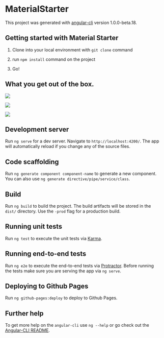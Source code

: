 # MaterialStarter

This project was generated with [angular-cli](https://github.com/angular/angular-cli) version 1.0.0-beta.18.

## Getting started with Material Starter

1. Clone into your local environment with `git clone` command

2. run `npm install` command on the project

3. Go!

## What you get out of the box.
![](http://i.imgur.com/k4FoXOD.jpg?raw=true)

![](http://i.imgur.com/fBLpREf.jpg)

![](http://i.imgur.com/1aN883j.png)

## Development server
Run `ng serve` for a dev server. Navigate to `http://localhost:4200/`. The app will automatically reload if you change any of the source files.

## Code scaffolding

Run `ng generate component component-name` to generate a new component. You can also use `ng generate directive/pipe/service/class`.

## Build

Run `ng build` to build the project. The build artifacts will be stored in the `dist/` directory. Use the `-prod` flag for a production build.

## Running unit tests

Run `ng test` to execute the unit tests via [Karma](https://karma-runner.github.io).

## Running end-to-end tests

Run `ng e2e` to execute the end-to-end tests via [Protractor](http://www.protractortest.org/).
Before running the tests make sure you are serving the app via `ng serve`.

## Deploying to Github Pages

Run `ng github-pages:deploy` to deploy to Github Pages.

## Further help

To get more help on the `angular-cli` use `ng --help` or go check out the [Angular-CLI README](https://github.com/angular/angular-cli/blob/master/README.md).
